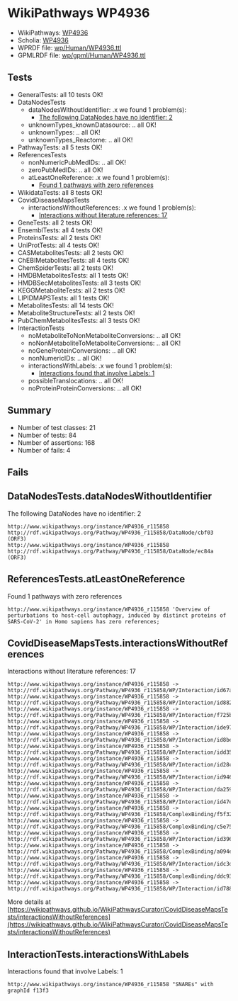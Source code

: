 # WikiPathways WP4936

* WikiPathways: [WP4936](https://identifiers.org/wikipathways:WP4936)
* Scholia: [WP4936](https://scholia.toolforge.org/wikipathways/WP4936)
* WPRDF file: [wp/Human/WP4936.ttl](../wp/Human/WP4936.ttl)
* GPMLRDF file: [wp/gpml/Human/WP4936.ttl](../wp/gpml/Human/WP4936.ttl)

## Tests
* GeneralTests: all 10 tests OK!
* DataNodesTests
    * dataNodesWithoutIdentifier: .x we found 1 problem(s):
        * [The following DataNodes have no identifier: 2](#d2d32fa1)
    * unknownTypes_knownDatasource: .. all OK!
    * unknownTypes: .. all OK!
    * unknownTypes_Reactome: .. all OK!
* PathwayTests: all 5 tests OK!
* ReferencesTests
    * nonNumericPubMedIDs: .. all OK!
    * zeroPubMedIDs: .. all OK!
    * atLeastOneReference: .x we found 1 problem(s):
        * [Found 1 pathways with zero references](#35eb778e)
* WikidataTests: all 8 tests OK!
* CovidDiseaseMapsTests
    * interactionsWithoutReferences: .x we found 1 problem(s):
        * [Interactions without literature references: 17](#9701cce8)
* GeneTests: all 2 tests OK!
* EnsemblTests: all 4 tests OK!
* ProteinsTests: all 2 tests OK!
* UniProtTests: all 4 tests OK!
* CASMetabolitesTests: all 2 tests OK!
* ChEBIMetabolitesTests: all 4 tests OK!
* ChemSpiderTests: all 2 tests OK!
* HMDBMetabolitesTests: all 1 tests OK!
* HMDBSecMetabolitesTests: all 3 tests OK!
* KEGGMetaboliteTests: all 2 tests OK!
* LIPIDMAPSTests: all 1 tests OK!
* MetabolitesTests: all 14 tests OK!
* MetaboliteStructureTests: all 2 tests OK!
* PubChemMetabolitesTests: all 3 tests OK!
* InteractionTests
    * noMetaboliteToNonMetaboliteConversions: .. all OK!
    * noNonMetaboliteToMetaboliteConversions: .. all OK!
    * noGeneProteinConversions: .. all OK!
    * nonNumericIDs: .. all OK!
    * interactionsWithLabels: .x we found 1 problem(s):
        * [Interactions found that involve Labels: 1](#630d2678)
    * possibleTranslocations: .. all OK!
    * noProteinProteinConversions: .. all OK!


## Summary

* Number of test classes: 21
* Number of tests: 84
* Number of assertions: 168
* Number of fails: 4

## Fails

<a name="d2d32fa1" />

## DataNodesTests.dataNodesWithoutIdentifier

The following DataNodes have no identifier: 2
```
http://www.wikipathways.org/instance/WP4936_r115858 http://rdf.wikipathways.org/Pathway/WP4936_r115858/DataNode/cbf03 (ORF3)
http://www.wikipathways.org/instance/WP4936_r115858 http://rdf.wikipathways.org/Pathway/WP4936_r115858/DataNode/ec84a (ORF3)
```

<a name="35eb778e" />

## ReferencesTests.atLeastOneReference

Found 1 pathways with zero references
```
http://www.wikipathways.org/instance/WP4936_r115858 'Overview of perturbations to host-cell autophagy, induced by distinct proteins of SARS-CoV-2' in Homo sapiens has zero references; 
```

<a name="9701cce8" />

## CovidDiseaseMapsTests.interactionsWithoutReferences

Interactions without literature references: 17
```
http://www.wikipathways.org/instance/WP4936_r115858 -> http://rdf.wikipathways.org/Pathway/WP4936_r115858/WP/Interaction/id67a2f315
http://www.wikipathways.org/instance/WP4936_r115858 -> http://rdf.wikipathways.org/Pathway/WP4936_r115858/WP/Interaction/id8825c1d0
http://www.wikipathways.org/instance/WP4936_r115858 -> http://rdf.wikipathways.org/Pathway/WP4936_r115858/WP/Interaction/f725b
http://www.wikipathways.org/instance/WP4936_r115858 -> http://rdf.wikipathways.org/Pathway/WP4936_r115858/WP/Interaction/ide9784478
http://www.wikipathways.org/instance/WP4936_r115858 -> http://rdf.wikipathways.org/Pathway/WP4936_r115858/WP/Interaction/id8be830b7
http://www.wikipathways.org/instance/WP4936_r115858 -> http://rdf.wikipathways.org/Pathway/WP4936_r115858/WP/Interaction/idd35c42c0
http://www.wikipathways.org/instance/WP4936_r115858 -> http://rdf.wikipathways.org/Pathway/WP4936_r115858/WP/Interaction/id28c533ea
http://www.wikipathways.org/instance/WP4936_r115858 -> http://rdf.wikipathways.org/Pathway/WP4936_r115858/WP/Interaction/id94635bcc
http://www.wikipathways.org/instance/WP4936_r115858 -> http://rdf.wikipathways.org/Pathway/WP4936_r115858/WP/Interaction/da259
http://www.wikipathways.org/instance/WP4936_r115858 -> http://rdf.wikipathways.org/Pathway/WP4936_r115858/WP/Interaction/id47e9ee53
http://www.wikipathways.org/instance/WP4936_r115858 -> http://rdf.wikipathways.org/Pathway/WP4936_r115858/ComplexBinding/f5f32
http://www.wikipathways.org/instance/WP4936_r115858 -> http://rdf.wikipathways.org/Pathway/WP4936_r115858/ComplexBinding/c5e75
http://www.wikipathways.org/instance/WP4936_r115858 -> http://rdf.wikipathways.org/Pathway/WP4936_r115858/WP/Interaction/id396f48b2
http://www.wikipathways.org/instance/WP4936_r115858 -> http://rdf.wikipathways.org/Pathway/WP4936_r115858/ComplexBinding/a094e
http://www.wikipathways.org/instance/WP4936_r115858 -> http://rdf.wikipathways.org/Pathway/WP4936_r115858/WP/Interaction/idc3daa4b8
http://www.wikipathways.org/instance/WP4936_r115858 -> http://rdf.wikipathways.org/Pathway/WP4936_r115858/ComplexBinding/ddc93
http://www.wikipathways.org/instance/WP4936_r115858 -> http://rdf.wikipathways.org/Pathway/WP4936_r115858/WP/Interaction/id788d6f1c
```

More details at [https://wikipathways.github.io/WikiPathwaysCurator/CovidDiseaseMapsTests/interactionsWithoutReferences](https://wikipathways.github.io/WikiPathwaysCurator/CovidDiseaseMapsTests/interactionsWithoutReferences)

<a name="630d2678" />

## InteractionTests.interactionsWithLabels

Interactions found that involve Labels: 1
```
http://www.wikipathways.org/instance/WP4936_r115858 "SNAREs" with graphId f13f3
```


